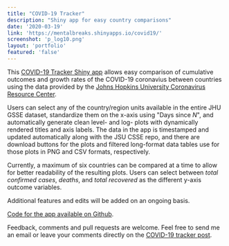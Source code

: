 ```yaml
---
title: "COVID-19 Tracker"
description: "Shiny app for easy country comparisons"
date: '2020-03-19'
link: 'https://mentalbreaks.shinyapps.io/covid19/'
screenshot: 'p_log10.png'
layout: 'portfolio'
featured: 'false'
---
```


This [COVID-19 Tracker Shiny app](https://mentalbreaks.shinyapps.io/covid19/) allows easy comparison of cumulative outcomes and growth rates of the COVID-19 coronavius between countries using the data provided by the [Johns Hopkins University Coronavirus Resource Center](https://coronavirus.jhu.edu/).      
  
Users can select any of the country/region units available in the entire JHU GSSE dataset, standardize them on the x-axis using "Days since *N*", and automatically generate clean level- and log- plots with dynamically rendered titles and axis labels. The data in the app is timestamped and updated automatically along with the JSU CSSE repo, and there are download buttons for the plots and filtered long-format data tables use for those plots in PNG and CSV formats, respectively.   
  
Currently, a maximum of six countries can be compared at a time to allow for better readability of the resulting plots. Users can select between *total confirmed cases*, *deaths*, and *total recovered* as the different y-axis outcome variables.   
  
Additional features and edits will be added on an ongoing basis.     
  
[Code for the app available on Github](https://github.com/anguyen1210/covid19-tracker). 
  
Feedback, comments and pull requests are welcome. Feel free to send me an email or leave your comments directly on the [COVID-19 tracker post](https://mentalbreaks.rbind.io/posts/covid-19-tracker/).